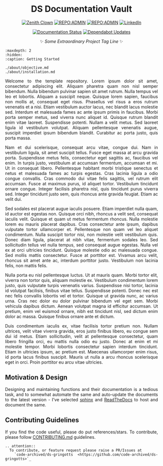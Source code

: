 <div align = "center">

# DS Documentation Vault

[![Zenith Clown](https://img.shields.io/badge/🧠-Debmalya_Pramanik-blue)](https://zenithclown.github.io/)
[![REPO:ADMIN](https://img.shields.io/badge/GitHub-ZenithClown-2A8542?logo=github)](https://github.com/ZenithClown)
[![REPO:ADMIN](https://img.shields.io/badge/GitLab-ZenithClown-2A8542?logo=gitlab)](https://gitlab.com/ZenithClown)
[![LinkedIn](https://img.shields.io/badge/LinkedIn-dPramanik-blue?logo=linkedin)](https://www.linkedin.com/in/dpramanik/)

[![Documentation Status](https://readthedocs.org/projects/ds-gringotts/badge/?version=latest)](https://ds-gringotts.readthedocs.io/en/latest/?badge=latest)
[![Dependabot Updates](https://github.com/code-archived/ds-gringotts/actions/workflows/dependabot/dependabot-updates/badge.svg)](https://github.com/code-archived/ds-gringotts/actions/workflows/dependabot/dependabot-updates)

✨ *Some Extraordinary Project Tag Line* ✨

</div>

<div align = "justify">

```{toctree}
:maxdepth: 2
:hidden:
:caption: Getting Started

./about/objective.md
./about/installation.md
```

Welcome to the template repository. Lorem ipsum dolor sit amet, consectetur adipiscing elit. Aliquam pharetra quam non nisl semper bibendum. Nulla bibendum pulvinar sapien sit amet rutrum. Nulla tempus vel leo et lobortis. Aliquam a suscipit neque. Quisque lorem sapien, faucibus non mollis at, consequat eget risus. Phasellus vel risus a eros rutrum venenatis et a nisi. Etiam vestibulum auctor lacus, nec blandit lacus molestie sed. Interdum et malesuada fames ac ante ipsum primis in faucibus. Morbi porta semper metus, sed viverra nunc aliquet id. Quisque rutrum blandit enim vitae laoreet. Suspendisse potenti. Nullam a velit metus. Sed laoreet ligula id vestibulum volutpat. Aliquam pellentesque venenatis augue, suscipit imperdiet ipsum bibendum blandit. Curabitur ac porta justo, quis porta massa.

Nam et dui scelerisque, consequat arcu vitae, congue dui. Nam in vestibulum ligula, sit amet suscipit tellus. Fusce eget massa at arcu gravida porta. Suspendisse metus felis, consectetur eget sagittis ac, faucibus vel enim. In turpis justo, vestibulum at accumsan fermentum, accumsan et mi. Ut in consequat libero. Pellentesque habitant morbi tristique senectus et netus et malesuada fames ac turpis egestas. Cras lacinia ligula a odio congue convallis. Cras commodo dui vitae felis sagittis, vel rutrum elit accumsan. Fusce at maximus purus, id aliquet tortor. Vestibulum tincidunt ornare congue. Integer facilisis pharetra nisl, quis tincidunt purus viverra sed. Integer tincidunt justo sem, quis rhoncus ante gravida feugiat. Etiam ac velit dui.

Sed sodales est placerat augue iaculis posuere. Etiam imperdiet nulla quam, id auctor est egestas non. Quisque orci nibh, rhoncus a velit sed, consequat iaculis velit. Quisque et quam ut metus fermentum rhoncus. Nulla molestie lorem eu mauris placerat dapibus. Cras consectetur ante ipsum, dapibus vulputate tortor ullamcorper et. Pellentesque non quam vel leo aliquet condimentum. Nulla suscipit tortor nisi, non molestie velit vestibulum quis. Donec diam ligula, placerat at nibh vitae, fermentum sodales leo. Sed sollicitudin tellus vel nulla tempus, sed consequat augue egestas. Nulla vel ex at orci ultricies tincidunt. Quisque molestie odio ac malesuada congue. Sed mollis mattis consectetur. Fusce at porttitor est. Vivamus arcu velit, rhoncus sit amet ante ac, interdum porttitor justo. Vestibulum non lacinia felis, non mattis felis.

Nulla porta eu nisl pellentesque luctus. Ut at mauris quam. Morbi tortor elit, viverra non tortor quis, aliquam molestie ex. Vestibulum condimentum lorem justo, quis vulputate turpis venenatis varius. Suspendisse nisi tortor, lacinia id volutpat facilisis, finibus vitae tellus. Suspendisse potenti. Donec nec est nec felis convallis lobortis vel et tortor. Quisque ut gravida nunc, ac varius urna. Cras nec dolor eu dolor pulvinar bibendum vel eget sem. Morbi vehicula dapibus dictum. Aenean volutpat magna id efficitur accumsan. Ut pretium, enim vel euismod ornare, nibh est tincidunt nisl, sed dictum enim dolor ac massa. Quisque finibus ornare ante et dictum.

Duis condimentum iaculis ex, vitae facilisis tortor pretium non. Nullam ultrices, velit vitae viverra gravida, eros justo finibus libero, eu congue sem dui id metus. Etiam sollicitudin, velit at pellentesque consectetur, quam libero fringilla orci, eu mattis nulla odio eu justo. Donec at enim et mi molestie tempor. Morbi lobortis consectetur sapien interdum tincidunt. Etiam in ultricies ipsum, ac pretium est. Maecenas ullamcorper enim risus, id porta lacus finibus suscipit. Mauris ut nulla a arcu rhoncus scelerisque eget in orci. Proin porttitor eu arcu vitae ultricies.

## Motivation & Design

Designing and maintaining functions and their documentation is a tedious task, and to somewhat automate the same and auto-update
the documents to the latest version - I've selected [sphinx](https://www.sphinx-doc.org/en/master/) and
[ReadTheDocs](https://docs.readthedocs.io/en/stable/) to host and document the same.

## Contributing Guidelines

If you find the code useful, please do put references/stars. To contribute, please follow
[CONTRIBUTING.md](https://github.com/ZenithClown/.github/blob/master/.github/CONTRIBUTING.md) guidelines.

```{eval-rst}
.. attention::
  To contribute, or feature request please raise a PR/Issues at
  `code-archived/ds-gringotts <https://github.com/code-archived/ds-gringotts>`_
```

</div>